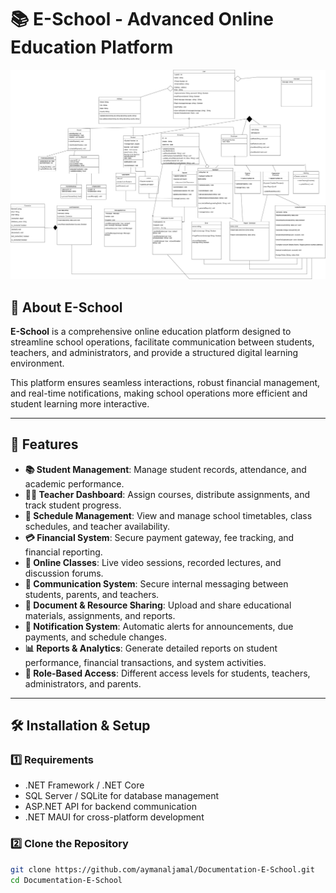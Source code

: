 # 📚 E-School - Advanced Online Education Platform

![E-School Diagram](https://github.com/aymanaljamal/Documentation-E-School/blob/main/task1-Page-1.drawio%20(2).png)

## 🎯 About E-School

**E-School** is a comprehensive online education platform designed to streamline school operations, facilitate communication between students, teachers, and administrators, and provide a structured digital learning environment.

This platform ensures seamless interactions, robust financial management, and real-time notifications, making school operations more efficient and student learning more interactive.

---

## 🚀 Features

- **📚 Student Management**: Manage student records, attendance, and academic performance.
- **👩‍🏫 Teacher Dashboard**: Assign courses, distribute assignments, and track student progress.
- **📅 Schedule Management**: View and manage school timetables, class schedules, and teacher availability.
- **💳 Financial System**: Secure payment gateway, fee tracking, and financial reporting.
- **🎥 Online Classes**: Live video sessions, recorded lectures, and discussion forums.
- **📢 Communication System**: Secure internal messaging between students, parents, and teachers.
- **📂 Document & Resource Sharing**: Upload and share educational materials, assignments, and reports.
- **🔔 Notification System**: Automatic alerts for announcements, due payments, and schedule changes.
- **📊 Reports & Analytics**: Generate detailed reports on student performance, financial transactions, and system activities.
- **🔐 Role-Based Access**: Different access levels for students, teachers, administrators, and parents.

---

## 🛠 Installation & Setup

### **1️⃣ Requirements**
- .NET Framework / .NET Core
- SQL Server / SQLite for database management
- ASP.NET API for backend communication
- .NET MAUI for cross-platform development

### **2️⃣ Clone the Repository**
```sh
git clone https://github.com/aymanaljamal/Documentation-E-School.git
cd Documentation-E-School
